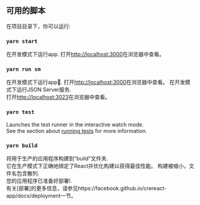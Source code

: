 ## 可用的脚本

在项目目录下，你可以运行:

### `yarn start`

在开发模式下运行app.
打开[http://localhost:3000](http://localhost:3000)在浏览器中查看。

### `yarn run sm`

在开发模式下运行app.
打开[http://localhost:3000](http://localhost:3000)在浏览器中查看。
在开发模式下运行JSON Server服务.<br />
打开[http://localhost:3023](http://localhost:3023)在浏览器中查看。

### `yarn test`

Launches the test runner in the interactive watch mode.<br />
See the section about [running tests](https://facebook.github.io/create-react-app/docs/running-tests) for more information.

### `yarn build`

将用于生产的应用程序构建到“build”文件夹.<br />
它在生产模式下正确地绑定了React并优化构建以获得最佳性能。
构建被缩小，文件名包含散列.<br />
您的应用程序已准备好部署!.<br />
有关[部署]的更多信息，请参见https://facebook.github.io/crereact-app/docs/deployment一节。
